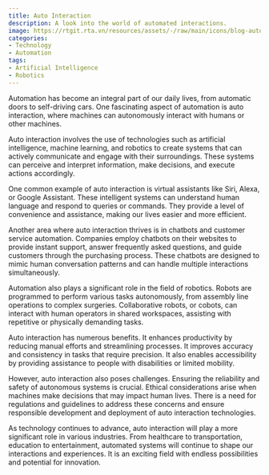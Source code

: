 ```yaml
---
title: Auto Interaction
description: A look into the world of automated interactions.
image: https://rtgit.rta.vn/resources/assets/-/raw/main/icons/blog-auto.png
categories:
- Technology
- Automation
tags:
- Artificial Intelligence
- Robotics
---
```


Automation has become an integral part of our daily lives, from automatic doors to self-driving cars. One fascinating aspect of automation is auto interaction, where machines can autonomously interact with humans or other machines.

Auto interaction involves the use of technologies such as artificial intelligence, machine learning, and robotics to create systems that can actively communicate and engage with their surroundings. These systems can perceive and interpret information, make decisions, and execute actions accordingly.

One common example of auto interaction is virtual assistants like Siri, Alexa, or Google Assistant. These intelligent systems can understand human language and respond to queries or commands. They provide a level of convenience and assistance, making our lives easier and more efficient.

Another area where auto interaction thrives is in chatbots and customer service automation. Companies employ chatbots on their websites to provide instant support, answer frequently asked questions, and guide customers through the purchasing process. These chatbots are designed to mimic human conversation patterns and can handle multiple interactions simultaneously.

Automation also plays a significant role in the field of robotics. Robots are programmed to perform various tasks autonomously, from assembly line operations to complex surgeries. Collaborative robots, or cobots, can interact with human operators in shared workspaces, assisting with repetitive or physically demanding tasks.

Auto interaction has numerous benefits. It enhances productivity by reducing manual efforts and streamlining processes. It improves accuracy and consistency in tasks that require precision. It also enables accessibility by providing assistance to people with disabilities or limited mobility.

However, auto interaction also poses challenges. Ensuring the reliability and safety of autonomous systems is crucial. Ethical considerations arise when machines make decisions that may impact human lives. There is a need for regulations and guidelines to address these concerns and ensure responsible development and deployment of auto interaction technologies.

As technology continues to advance, auto interaction will play a more significant role in various industries. From healthcare to transportation, education to entertainment, automated systems will continue to shape our interactions and experiences. It is an exciting field with endless possibilities and potential for innovation.
